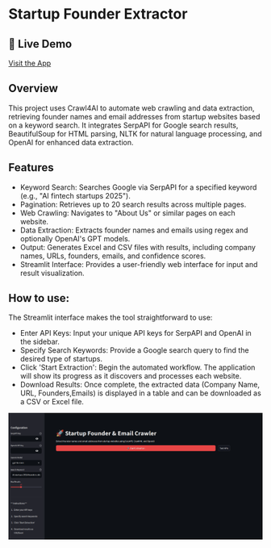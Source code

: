 # Startup Founder Extractor

## 🚀 Live Demo  
[Visit the App](https://founders-extractor-automation.streamlit.app/)

## Overview
This project uses Crawl4AI to automate web crawling and data extraction, retrieving founder names and email addresses from startup websites based on a keyword search. It integrates SerpAPI for Google search results, BeautifulSoup for HTML parsing, NLTK for natural language processing, and OpenAI for enhanced data extraction.

## Features
- Keyword Search: Searches Google via SerpAPI for a specified keyword (e.g., "AI fintech startups 2025").
- Pagination: Retrieves up to 20 search results across multiple pages.
- Web Crawling: Navigates to "About Us" or similar pages on each website.
- Data Extraction: Extracts founder names and emails using regex and optionally OpenAI's GPT models.
- Output: Generates Excel and CSV files with results, including company names, URLs, founders, emails, and confidence scores.
- Streamlit Interface: Provides a user-friendly web interface for input and result visualization.

## How to use:
The Streamlit interface makes the tool straightforward to use:
- Enter API Keys: Input your unique API keys for SerpAPI and OpenAI in the sidebar.
- Specify Search Keywords: Provide a Google search query to find the desired type of startups.
- Click 'Start Extraction': Begin the automated workflow. The application will show its progress as it discovers and processes each website.
- Download Results: Once complete, the extracted data (Company Name, URL, Founders,Emails) is displayed in a table and can be downloaded as a CSV or Excel file.

![App Screenshot](founder_extractor.png)
